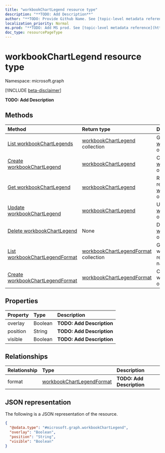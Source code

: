 ```yaml
---
title: "workbookChartLegend resource type"
description: "**TODO: Add Description**"
author: "**TODO: Provide Github Name. See [topic-level metadata reference](https://msgo.azurewebsites.net/add/document/guidelines/metadata.html#topic-level-metadata)**"
localization_priority: Normal
ms.prod: "**TODO: Add MS prod. See [topic-level metadata reference](https://msgo.azurewebsites.net/add/document/guidelines/metadata.html#topic-level-metadata)**"
doc_type: resourcePageType
---
```


# workbookChartLegend resource type

Namespace: microsoft.graph

[!INCLUDE [beta-disclaimer](../../includes/beta-disclaimer.md)]

**TODO: Add Description**

## Methods
|Method|Return type|Description|
|:---|:---|:---|
|[List workbookChartLegends](../api/workbookchartlegend-list.md)|[workbookChartLegend](../resources/workbookchartlegend.md) collection|Get a list of the [workbookChartLegend](../resources/workbookchartlegend.md) objects and their properties.|
|[Create workbookChartLegend](../api/workbookchartlegend-create.md)|[workbookChartLegend](../resources/workbookchartlegend.md)|Create a new [workbookChartLegend](../resources/workbookchartlegend.md) object.|
|[Get workbookChartLegend](../api/workbookchartlegend-get.md)|[workbookChartLegend](../resources/workbookchartlegend.md)|Read the properties and relationships of a [workbookChartLegend](../resources/workbookchartlegend.md) object.|
|[Update workbookChartLegend](../api/workbookchartlegend-update.md)|[workbookChartLegend](../resources/workbookchartlegend.md)|Update the properties of a [workbookChartLegend](../resources/workbookchartlegend.md) object.|
|[Delete workbookChartLegend](../api/workbookchartlegend-delete.md)|None|Deletes a [workbookChartLegend](../resources/workbookchartlegend.md) object.|
|[List workbookChartLegendFormat](../api/workbookchartlegend-list-format.md)|[workbookChartLegendFormat](../resources/workbookchartlegendformat.md) collection|Get the workbookChartLegendFormat resources from the format navigation property.|
|[Create workbookChartLegendFormat](../api/workbookchartlegend-post-format.md)|[workbookChartLegendFormat](../resources/workbookchartlegendformat.md)|Create a new workbookChartLegendFormat object.|

## Properties
|Property|Type|Description|
|:---|:---|:---|
|overlay|Boolean|**TODO: Add Description**|
|position|String|**TODO: Add Description**|
|visible|Boolean|**TODO: Add Description**|

## Relationships
|Relationship|Type|Description|
|:---|:---|:---|
|format|[workbookChartLegendFormat](../resources/workbookchartlegendformat.md)|**TODO: Add Description**|

## JSON representation
The following is a JSON representation of the resource.
<!-- {
  "blockType": "resource",
  "keyProperty": "id",
  "@odata.type": "microsoft.graph.workbookChartLegend",
  "openType": false
}
-->
``` json
{
  "@odata.type": "#microsoft.graph.workbookChartLegend",
  "overlay": "Boolean",
  "position": "String",
  "visible": "Boolean"
}
```


